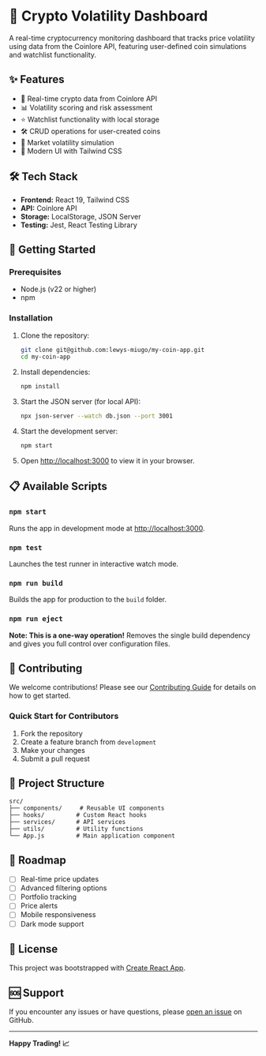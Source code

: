 # 🚀 Crypto Volatility Dashboard

A real-time cryptocurrency monitoring dashboard that tracks price volatility using data from the Coinlore API, featuring user-defined coin simulations and watchlist functionality.

## ✨ Features

- 📡 Real-time crypto data from Coinlore API
- 📊 Volatility scoring and risk assessment
- ⭐ Watchlist functionality with local storage
- 🛠️ CRUD operations for user-created coins
- 🧪 Market volatility simulation
- 🎨 Modern UI with Tailwind CSS

## 🛠️ Tech Stack

- **Frontend:** React 19, Tailwind CSS
- **API:** Coinlore API
- **Storage:** LocalStorage, JSON Server
- **Testing:** Jest, React Testing Library

## 🚀 Getting Started

### Prerequisites

- Node.js (v22 or higher)
- npm 

### Installation

1. Clone the repository:
   ```bash
   git clone git@github.com:lewys-miugo/my-coin-app.git
   cd my-coin-app
   ```

2. Install dependencies:
   ```bash
   npm install
   ```

3. Start the JSON server (for local API):
   ```bash
   npx json-server --watch db.json --port 3001
   ```

4. Start the development server:
   ```bash
   npm start
   ```

5. Open [http://localhost:3000](http://localhost:3000) to view it in your browser.

## 📋 Available Scripts

### `npm start`
Runs the app in development mode at [http://localhost:3000](http://localhost:3000).

### `npm test`
Launches the test runner in interactive watch mode.

### `npm run build`
Builds the app for production to the `build` folder.

### `npm run eject`
**Note: This is a one-way operation!** Removes the single build dependency and gives you full control over configuration files.

## 🤝 Contributing

We welcome contributions! Please see our [Contributing Guide](CONTRIBUTING.md) for details on how to get started.

### Quick Start for Contributors

1. Fork the repository
2. Create a feature branch from `development`
3. Make your changes
4. Submit a pull request

## 📁 Project Structure

```
src/
├── components/     # Reusable UI components
├── hooks/         # Custom React hooks
├── services/      # API services
├── utils/         # Utility functions
└── App.js         # Main application component
```

## 🎯 Roadmap

- [ ] Real-time price updates
- [ ] Advanced filtering options
- [ ] Portfolio tracking
- [ ] Price alerts
- [ ] Mobile responsiveness
- [ ] Dark mode support

## 📄 License

This project was bootstrapped with [Create React App](https://github.com/facebook/create-react-app).

## 🆘 Support

If you encounter any issues or have questions, please [open an issue](https://github.com/lewys-miugo/my-coin-app/issues) on GitHub.

---

**Happy Trading! 📈**

